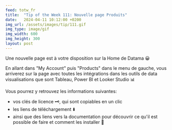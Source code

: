 ```yaml
---
feed: totw_fr
title:  "Tip of the Week 111: Nouvelle page Produits"
date:   2024-04-11 10:12:00 +0200
img_url: /assets/images/tip/111.gif
img_type: image/gif
img_width: 600
img_height: 300
layout: post
---
```



Une nouvelle page est à votre disposition sur la Home de Datama 😀  

En allant dans "My Account" puis "Products" dans le menu de gauche, vous arriverez sur la page avec toutes les intégrations dans les outils de data visualisations que sont Tableau, Power BI et Looker Studio 📊  

Vous pourrez y retrouvez les informations suivantes:
  * vos clés de licence 🗝️, qui sont copiables en un clic
  * les liens de téléchargement ⬇️
  * ainsi que des liens vers la documentation pour découvrir ce qu'il est possible de faire et comment les installer 👀
